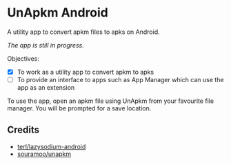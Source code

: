 # UnApkm Android

A utility app to convert apkm files to apks on Android.

_The app is still in progress._

Objectives:
- [x] To work as a utility app to convert apkm to apks
- [ ] To provide an interface to apps such as App Manager which can use the app as an extension

To use the app, open an apkm file using UnApkm from your favourite file manager. You will be prompted for a save location.

## Credits
- [terl/lazysodium-android](https://github.com/terl/lazysodium-android)
- [souramoo/unapkm](https://github.com/souramoo/unapkm)
